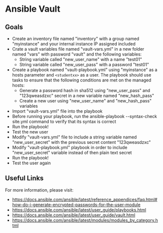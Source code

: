 # Ansible Vault

## Goals

-   Create an inventory file named "inventory" with a group named "myinstance" and your internal instance IP assigned included
-   Crate a vault variables file named "vault-vars.yml" in a new folder named "vars" with password "vault" and the following variables:
    -   String variable called "new_user_name" with a name "test01"
    -   String variable called "new_user_pass" with a password "test01"
-   Create a playbook named "vault-playbook.yml" using "myinstance" as a hosts parameter and ``<studentxx>`` as a user. The playbook should use tasks to ensure that the following conditions are met on the managed hosts:
    -   Generate a password hash in sha512 using "new_user_pass" and "123qweasdzxc" secret in a new variable named "new_hash_pass"
    -   Create a new user using "new_user_name" and "new_hash_pass" variables
-   Import "vault-vars.yml" file into the playbook
-   Before running your playbook, run the ansible-playbook --syntax-check site.yml command to verify that its syntax is correct
-   Run the playbook!
-   Test the new user
-   Modify "vault-vars.yml" file to include a string variable named "new_user_secret" with the previous secret content "123qweasdzxc"
-   Modify "vault-playbook.yml" playbook in order to include "new_user_secret" variable instead of then plain text secret
-   Run the playbook!
-   Test the user again

## Useful Links

For more information, please visit:

-   https://docs.ansible.com/ansible/latest/reference_appendices/faq.html#how-do-i-generate-encrypted-passwords-for-the-user-module
-   https://docs.ansible.com/ansible/latest/user_guide/playbooks.html
-   https://docs.ansible.com/ansible/latest/user_guide/vault.html
-   https://docs.ansible.com/ansible/latest/modules/modules_by_category.html
